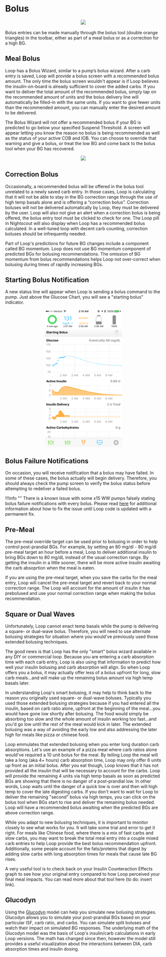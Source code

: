 # Bolus

<p align="center">
<img src="../img/toolbar.png" width="300">
</p> 

Bolus entries can be made manually through the bolus tool (double orange triangles) in the toolbar, either as part of a meal bolus or as a correction for a high BG.

## Meal Bolus
Loop has a Bolus Wizard, similar to a pump’s bolus wizard.  After a carb entry is saved, Loop will provide a bolus screen with a recommended bolus amount.  The only time the bolus screen wouldn't appear is if Loop believes the insulin-on-board is already sufficient to cover the added carbs.  If you want to deliver the total amount of the recommended bolus, simply tap on the recommended amount of units and the bolus delivery line will automatically be filled-in with the same units.  If you want to give fewer units than the recommended amount, you can manually enter the desired amount to be delivered.

The Bolus Wizard will not offer a recommended bolus if your BG is predicted to go below your specified Suspend Threshold.  A screen will appear letting you know the reason no bolus is being recommended as well as the status of your active COB and IOB.  You can choose to override that warning and give a bolus, or treat the low BG and come back to the bolus tool when your BG has recovered.

<p align="center">
<img src="../img/below_min.png" width="400">
</p> 

## Correction Bolus
Occasionally, a recommended bolus will be offered in the bolus tool unrelated to a newly saved carb entry.  In those cases, Loop is calculating that it will not be able to stay in the BG correction range through the use of high temp basals alone and is offering a “correction bolus”.  Correction boluses will not be delivered automatically by Loop, they must be delivered by the user.  Loop will also not give an alert when a correction bolus is being offered, the bolus entry tool must be clicked to check for one.  The Loop pill in Nightscout will also display when Loop has a recommended bolus calculated.  In a well-tuned loop with decent carb counting, correction boluses should be infrequently needed.

Part of Loop's predictions for future BG changes include a component called BG momentum.  Loop does not use BG momentum component of predicted BGs for bolusing recommendations.  The omission of BG momentum from bolus recommendations helps Loop not over-correct when bolusing during times of rapidly increasing BGs.

## Starting Bolus Notification
A new status line will appear when Loop is sending a bolus command to the pump.  Just above the Glucose Chart, you will see a "starting bolus" indicator.

<p align="center">
<img src="/setup/update/img/starting_bolus.png" width="250">
</p>

## Bolus Failure Notifications
On occasion, you will receive notification that a bolus may have failed. In some of these cases, the bolus actually will begin delivery. Therefore, you should always check the pump screen to verify the bolus status before attempting to redeliver a failed bolus.

!!!info ""
    There is a known issue with some x15 WW pumps falsely stating bolus failure notifications with every bolus.  Please read [here](https://github.com/LoopKit/Loop/issues/587) for additional information about how to fix the issue until Loop code is updated with a permanent fix.

## Pre-Meal

The pre-meal override target can be used prior to bolusing in order to help control post-prandial BGs.  For example, by setting an 80 mg/dl - 80 mg/dl pre-meal target an hour before a meal, Loop to deliver additional insulin to bring BGs down to 80 mg/dL instead of the usual correction range.  By getting the insulin in a little sooner, there will be more active insulin awaiting the carb absoprtion when the meal is eaten.

If you are using the pre-meal target, when you save the carbs for the meal entry, Loop will cancel the pre-meal target and revert back to your normal correction range.  The Loop will account for the amount of insulin it has prebolused and use your normal correction range when making the bolus recommendation.

## Square or Dual Waves
Unfortunately, Loop cannot enact temp basals while the pump is delivering a square- or dual-wave bolus.  Therefore, you will need to use alternate bolusing strategies for situation where you would've previously used those extended bolusing techniques.

The good news is that Loop has the only "smart" bolus wizard available in any DIY or commercial loop.  Because you are entering a carb absorption time with each carb entry, Loop is also using that information to predict how well your insulin bolusing and carb absorption will align.  So when Loop offers you a bolus, it may actually offer less of a bolus upfront for long, slow carb meals...and will make up the remaining bolus amount via high temp basals later.

In understanding Loop's smart bolusing, it may help to think back to the reason you originally used square- or dual-wave boluses.  Typically you used those extended bolusing strategies because if you had entered all the insulin, based on carb ratio alone, upfront at the beginning of the meal...you would have gone low shortly after bolusing.  The food would simply be absorbing too slow and the whole amount of insulin working too fast...and you'd go low until the rest of the meal would kick in later.  The extended bolusing was a way of avoiding the early low and also addressing the later high for meals like pizza or chinese food.

Loop emmulates that extended bolusing when you enter long duration carb absorptions.  Let's use an example of a pizza meal where carb ratios alone would've required a 10 unit bolus for the meal.  By telling Loop the meal will take a long (aka 4+ hours) carb absorption time, Loop may only offer 6 units up front as an initial bolus.  After you eat though, Loop knows that it has not provided all the insulin that will be necessary to account for the carbs.  Loop will provide the remaining 4 units via high temp basals as soon as predicted BGs are showing that there is no danger of a post-prandial low.  In other words, Loop waits until the danger of a quick low is over and then will high temp to cover the late digesting carbs.  If you don't want to wait for Loop to deliver the remaining "second" bolus via high temps, you can click on the bolus tool when BGs start to rise and deliver the remaining bolus needed.  Loop will have a recommended bolus awaiting when the predicted BGs are above correction range.

While you adapt to new bolusing techniques, it is important to monitor closely to see what works for you.  It will take some trial and error to get it right.  For meals like Chinese food, where there is a mix of fast carbs and slow carbs, you may want to break the total meal entry into a couple mixed carb entries to help Loop provide the best bolus recommendation upfront.  Additionally, some people account for the fats/proteins that digest by adding slow carbs with long absorption times for meals that cause late BG rises.

A very useful tool is to check back on your Insulin Counteraction Effects graph to see how your original entry compared to how Loop perceived your final meal impacts.  You can read more about that tool here (to do: insert link).

## Glucodyn
Using the [Glucodyn](http://perceptus.org) model can help you simulate new bolusing strategies.  Glucodyn allows you to simulate your post-prandial BGs based on your particular ISF, carb ratio, and carbs.  You can simulate split boluses and watch their impact on simulated BG responses.  The underlying math of the Glucodyn model was the basis of Loop's insulin/carb calculations in early Loop versions.  The math has changed since then, however the model still provides a useful visualization about the interactions between DIA, carb absorption times and insulin dosing.

